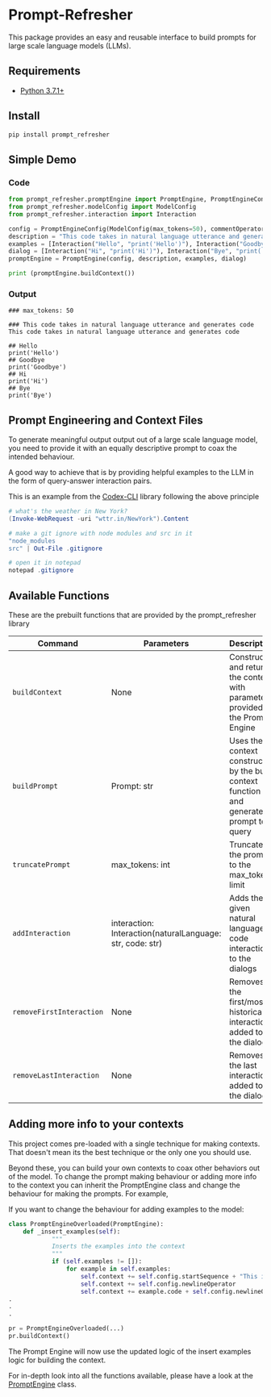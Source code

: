 # Prompt-Refresher

This package provides an easy and reusable interface to build prompts for large scale language models (LLMs). 

## Requirements
* [Python 3.7.1+](https://www.python.org/downloads/)  

## Install

```bash
pip install prompt_refresher
```

## Simple Demo

### Code
```python
from prompt_refresher.promptEngine import PromptEngine, PromptEngineConfig
from prompt_refresher.modelConfig import ModelConfig
from prompt_refresher.interaction import Interaction

config = PromptEngineConfig(ModelConfig(max_tokens=50), commentOperator = "###")
description = "This code takes in natural language utterance and generates code This code takes in natural language utterance and generates code"
examples = [Interaction("Hello", "print('Hello')"), Interaction("Goodbye", "print('Goodbye')")]
dialog = [Interaction("Hi", "print('Hi')"), Interaction("Bye", "print('Bye')")]
promptEngine = PromptEngine(config, description, examples, dialog)

print (promptEngine.buildContext())
```

### Output
```
### max_tokens: 50

### This code takes in natural language utterance and generates code This code takes in natural language utterance and generates code

## Hello
print('Hello')
## Goodbye
print('Goodbye')
## Hi
print('Hi')
## Bye
print('Bye')
```


## Prompt Engineering and Context Files

To generate meaningful output output out of a large scale language model, you need to provide it with an equally descriptive prompt to coax the intended behaviour. 

A good way to achieve that is by providing helpful examples to the LLM in the form of query-answer interaction pairs. 

This is an example from the [Codex-CLI](https://github.com/microsoft/Codex-CLI) library following the above principle
```powershell
# what's the weather in New York?
(Invoke-WebRequest -uri "wttr.in/NewYork").Content

# make a git ignore with node modules and src in it
"node_modules
src" | Out-File .gitignore

# open it in notepad
notepad .gitignore
```

## Available Functions

These are the prebuilt functions that are provided by the prompt_refresher library

| Command | Parameters | Description |
|--|--|--|
| `buildContext` | None | Constructs and return the context with parameters provided to the Prompt Engine |
| `buildPrompt` | Prompt: str | Uses the context constructed by the build context function and generates a prompt to query  |
| `truncatePrompt` | max_tokens: int |Truncates the prompt to the max_tokens limit|
| `addInteraction` | interaction: Interaction(naturalLanguage: str, code: str) | Adds the given natural language - code interaction to the dialogs |
| `removeFirstInteraction` | None | Removes the first/most historical interaction added to the dialogs |
| `removeLastInteraction` | None | Removes the last interaction added to the dialogs |

## Adding more info to your contexts

This project comes pre-loaded with a single technique for making contexts. That doesn't mean its the best technique or the only one you should use.

Beyond these, you can build your own contexts to coax other behaviors out of the model. To change the prompt making behaviour or adding more info to the context you can inherit the PromptEngine class and change the behaviour for making the prompts. For example, 

If you want to change the behaviour for adding examples to the model:
```python
class PromptEngineOverloaded(PromptEngine):
    def _insert_examples(self):
            """
            Inserts the examples into the context
            """
            if (self.examples != []):
                for example in self.examples:
                    self.context += self.config.startSequence + "This is an example: " + example.naturalLanguage + self.config.stopSequence
                    self.context += self.config.newlineOperator
                    self.context += example.code + self.config.newlineOperator
.
.
.

pr = PromptEngineOverloaded(...)
pr.buildContext()

```
The Prompt Engine will now use the updated logic of the insert examples logic for building the context.

For in-depth look into all the functions available, please have a look at the [PromptEngine](https://github.com/amasandMS/Prompt-Refresher/blob/main/src/prompt_refresher/promptEngine.py) class. 
